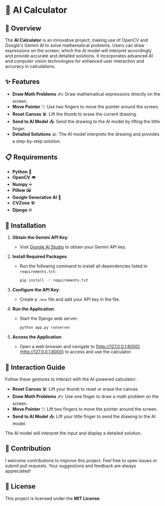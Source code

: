 # 🧮 AI Calculator

## 📝 Overview
The **AI Calculator** is an innovative project, making use of OpenCV and Google's Gemini AI to solve mathematical problems. Users can draw expressions on the screen, which the AI model will interpret accordingly and provide accurate and detailed solutions. It incorporates advanced AI and computer vision technologies for enhanced user interaction and accuracy in calculations.

## ✨ Features
- **Draw Math Problems** ✍️: Draw mathematical expressions directly on the screen.
- **Move Pointer** 🖱️: Use two fingers to move the pointer around the screen.
- **Reset Canvas** 🗑️: Lift the thumb to erase the current drawing.
- **Send to AI Model** 📤: Send the drawing to the AI model by lifting the little finger.
- **Detailed Solutions** 📊: The AI model interprets the drawing and provides a step-by-step solution.

## 📋 Requirements
- **Python** 🐍
- **OpenCV** 👁️
- **Numpy** ➗
- **Pillow** 🖼️
- **Google Generative AI** 🤖
- **CVZone** 🛠️
- **Django** 🌐

## 🚀 Installation

1. **Obtain the Gemini API Key**:
   - Visit [Google AI Studio](https://aistudio.google.com) to obtain your Gemini API key.

2. **Install Required Packages**:
   - Run the following command to install all dependencies listed in `requirements.txt`:
     ```bash
     pip install -r requirements.txt
     ```

3. **Configure the API Key**:
   - Create a `.env` file and add your API key in the file.

4. **Run the Application**:
   - Start the Django web server:
     ```bash
     python app.py runserver
     ```

5. **Access the Application**:
   - Open a web browser and navigate to [http://127.0.0.1:8000](http://127.0.0.1:8000) to access and use the calculator.

## 🎨 Interaction Guide

Follow these gestures to interact with the AI-powered calculator:
- **Reset Canvas** 🗑️: Lift your thumb to reset or erase the canvas.
- **Draw Math Problems** ✍️: Use one finger to draw a math problem on the screen.
- **Move Pointer** 🖱️: Lift two fingers to move the pointer around the screen.
- **Send to AI Model** 📤: Lift your little finger to send the drawing to the AI model.

The AI model will interpret the input and display a detailed solution.

## 🤝 Contribution

I welcome contributions to improve this project. Feel free to open issues or submit pull requests. Your suggestions and feedback are always appreciated!

## 📜 License

This project is licensed under the **MIT License**. 